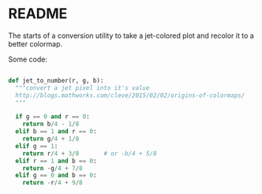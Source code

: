 README
======

The starts of a conversion utility to take a jet-colored plot
and recolor it to a better colormap.

Some code:
```python

def jet_to_number(r, g, b):
  """convert a jet pixel into it's value
  http://blogs.mathworks.com/cleve/2015/02/02/origins-of-colormaps/
  """

  if g == 0 and r == 0:
    return b/4 - 1/8
  elif b == 1 and r == 0:
    return g/4 + 1/8
  elif g == 1:
    return r/4 + 3/8       # or -b/4 + 5/8
  elif r == 1 and b == 0:
    return -g/4 + 7/8
  elif g == 0 and b == 0:
    return -r/4 + 9/8

```
